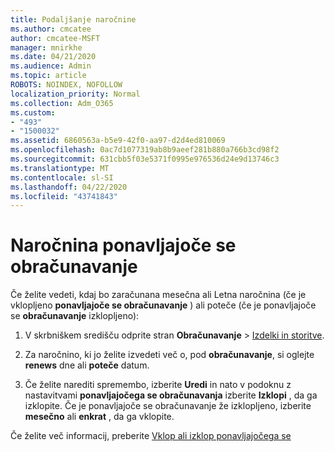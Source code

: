 ```yaml
---
title: Podaljšanje naročnine
ms.author: cmcatee
author: cmcatee-MSFT
manager: mnirkhe
ms.date: 04/21/2020
ms.audience: Admin
ms.topic: article
ROBOTS: NOINDEX, NOFOLLOW
localization_priority: Normal
ms.collection: Adm_O365
ms.custom:
- "493"
- "1500032"
ms.assetid: 6860563a-b5e9-42f0-aa97-d2d4ed810069
ms.openlocfilehash: 0ac7d1077319ab8b9aeef281b880a766b3cd98f2
ms.sourcegitcommit: 631cbb5f03e5371f0995e976536d24e9d13746c3
ms.translationtype: MT
ms.contentlocale: sl-SI
ms.lasthandoff: 04/22/2020
ms.locfileid: "43741843"
---
```

# <a name="subscription-recurring-billing"></a>Naročnina ponavljajoče se obračunavanje

Če želite vedeti, kdaj bo zaračunana mesečna ali Letna naročnina (če je vklopljeno **ponavljajoče se obračunavanje** ) ali poteče (če je ponavljajoče se **obračunavanje** izklopljeno):
  
1. V skrbniškem središču odprite stran **Obračunavanje** \> [Izdelki in storitve](https://go.microsoft.com/fwlink/p/?linkid=842054).

2. Za naročnino, ki jo želite izvedeti več o, pod **obračunavanje**, si oglejte **renews** dne ali **poteče** datum.

4. Če želite narediti spremembo, izberite **Uredi** in nato v podoknu z nastavitvami **ponavljajočega se obračunavanja** izberite **Izklopi** , da ga izklopite. Če je ponavljajoče se obračunavanje že izklopljeno, izberite **mesečno** ali **enkrat** , da ga vklopite.

Če želite več informacij, preberite [Vklop ali izklop ponavljajočega se obračunavanja](https://docs.microsoft.com/office365/admin/subscriptions-and-billing/renew-your-subscription).